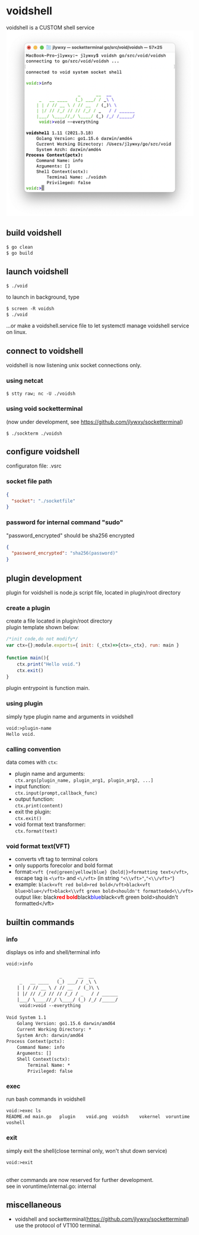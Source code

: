 # voidshell
voidshell is a CUSTOM shell service
![avatar](void.png)

## build voidshell
```shell
$ go clean
$ go build
```
## launch voidshell
```shell
$ ./void
```
to launch in background, type
```shell
$ screen -R voidsh
$ ./void
```
...or make a voidshell.service file to let systemctl manage voidshell service on linux.

## connect to voidshell
voidshell is now listening unix socket connections only.
### using netcat
```shell
$ stty raw; nc -U ./voidsh
```
### using void socketterminal
(now under development, see https://github.com/jlywxy/socketterminal)
```shell
$ ./sockterm ./voidsh
```
## configure voidshell
configuraton file: .vsrc
### socket file path

```json
{
  "socket": "./socketfile"
}
```
### password for internal command "sudo"
"password_encrypted" should be sha256 encrypted
```json
{
  "password_encrypted": "sha256(password)"
}
```

## plugin development
plugin for voidshell is node.js script file,
located in plugin/root directory
### create a plugin
create a file located in plugin/root directory<br/>
plugin template shown below:
```javascript
/*init code,do not modify*/
var ctx={};module.exports={ init: (_ctx)=>{ctx=_ctx}, run: main }

function main(){
    ctx.print("Hello void.")
    ctx.exit()
}
```
plugin entrypoint is function main.
### using plugin
simply type plugin name and arguments in voidshell
```shell
void:>plugin-name
Hello void.
```
### calling convention

data comes with `ctx`: 
* plugin name and arguments: <br/>
   `ctx.args[plugin_name, plugin_arg1, plugin_arg2, ...]`
* input function: <br/>
   `ctx.input(prompt,callback_func)`
* output function: <br/>
   `ctx.print(content)`
* exit the plugin: <br/>
   `ctx.exit()`
* void format text transformer: <br/>
   `ctx.format(text)`
   
### void format text(VFT)
* converts vft tag to terminal colors
* only supports forecolor and bold format
* format:`<vft {red|green|yellow|blue} {bold|}>formatting text</vft>`,<br/>
  escape tag is `<\vft>` and `<\/vft>` (in string `"<\\vft>"`,`"<\\/vft>"`)
* example: `black<vft red bold>red bold</vft>black<vft blue>blue</vft>black<\\vft green bold>shouldn't formatteded<\\/vft>`<br/>
  output like:
  black<span style="color: red; font-weight: bold">red bold</span>black<span style="color: blue">blue</span>black&lt;vft green bold&gt;shouldn't formatted&lt;/vft&gt;
  
## builtin commands
### info
displays os info and shell/terminal info
```shell
void:>info

                    _      __  __           
     _   __ ____   (_) ___/ / _\ \          
    | | / // __ \ / // __  / (_)\ \         
    | |/ // /_/ // // /_/ / _   / / ______    
    |___/ \____//_/ \____/ (_) /_/ /_____/  
     void:>void --everything

Void System 1.1
    Golang Version: go1.15.6 darwin/amd64
    Current Working Directory: *
    System Arch: darwin/amd64
Process Context(pctx):
    Command Name: info
    Arguments: []
    Shell Context(sctx): 
        Terminal Name: *
        Privileged: false
```
### exec
run bash commands in voidshell
```shell
void:>exec ls
README.md main.go   plugin    void.png  voidsh    vokernel  voruntime voshell
```

### exit
simply exit the shell(close terminal only, won't shut down service)
```shell
void:>exit
```
<br/>
other commands are now reserved for further development.<br/>
see in voruntime/internal.go: internal

## miscellaneous
* voidshell and socketterminal(https://github.com/jlywxy/socketterminal) use the protocol of VT100 terminal.